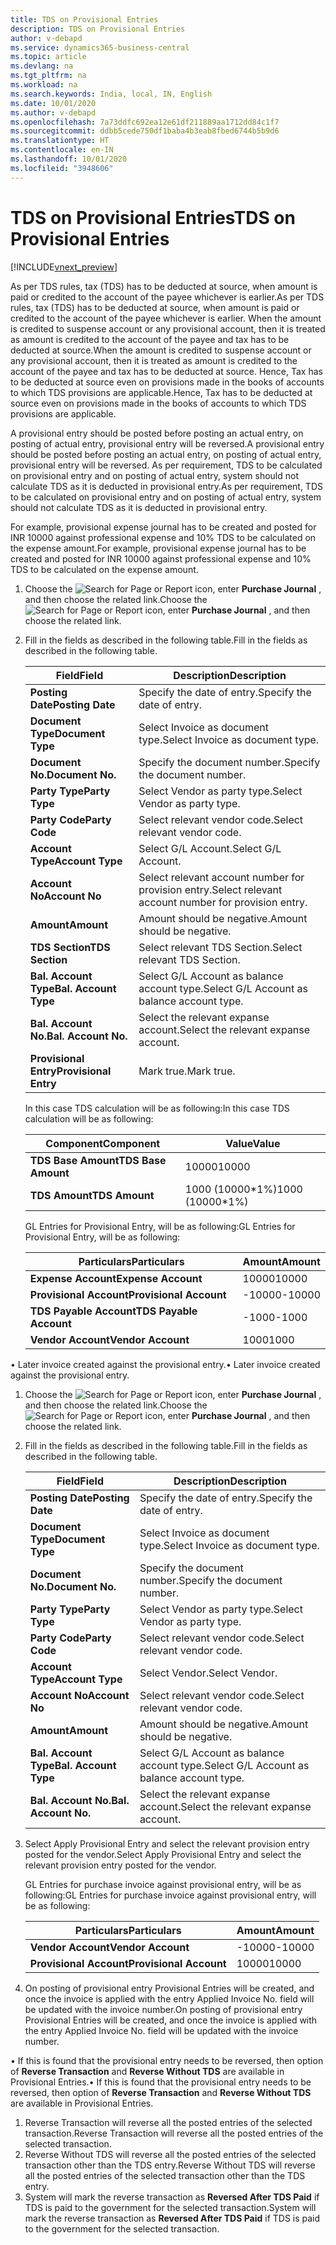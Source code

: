 ```yaml
---
title: TDS on Provisional Entries
description: TDS on Provisional Entries
author: v-debapd
ms.service: dynamics365-business-central
ms.topic: article
ms.devlang: na
ms.tgt_pltfrm: na
ms.workload: na
ms.search.keywords: India, local, IN, English
ms.date: 10/01/2020
ms.author: v-debapd
ms.openlocfilehash: 7a73ddfc692ea12e61df211889aa1712dd84c1f7
ms.sourcegitcommit: ddbb5cede750df1baba4b3eab8fbed6744b5b9d6
ms.translationtype: HT
ms.contentlocale: en-IN
ms.lasthandoff: 10/01/2020
ms.locfileid: "3948606"
---
```

# <a name="tds-on-provisional-entries"></a><span data-ttu-id="94b73-103">TDS on Provisional Entries</span><span class="sxs-lookup"><span data-stu-id="94b73-103">TDS on Provisional Entries</span></span>

[!INCLUDE[vnext_preview](../../includes/vnext_preview.md)]

<span data-ttu-id="94b73-104">As per TDS rules, tax (TDS) has to be deducted at source, when amount is paid or credited to the account of the payee whichever is earlier.</span><span class="sxs-lookup"><span data-stu-id="94b73-104">As per TDS rules, tax (TDS) has to be deducted at source, when amount is paid or credited to the account of the payee whichever is earlier.</span></span> <span data-ttu-id="94b73-105">When the amount is credited to suspense account or any provisional account, then it is treated as amount is credited to the account of the payee and tax has to be deducted at source.</span><span class="sxs-lookup"><span data-stu-id="94b73-105">When the amount is credited to suspense account or any provisional account, then it is treated as amount is credited to the account of the payee and tax has to be deducted at source.</span></span> <span data-ttu-id="94b73-106">Hence, Tax has to be deducted at source even on provisions made in the books of accounts to which TDS provisions are applicable.</span><span class="sxs-lookup"><span data-stu-id="94b73-106">Hence, Tax has to be deducted at source even on provisions made in the books of accounts to which TDS provisions are applicable.</span></span>

<span data-ttu-id="94b73-107">A provisional entry should be posted before posting an actual entry, on posting of actual entry, provisional entry will be reversed.</span><span class="sxs-lookup"><span data-stu-id="94b73-107">A provisional entry should be posted before posting an actual entry, on posting of actual entry, provisional entry will be reversed.</span></span> <span data-ttu-id="94b73-108">As per requirement, TDS to be calculated on provisional entry and on posting of actual entry, system should not calculate TDS as it is deducted in provisional entry.</span><span class="sxs-lookup"><span data-stu-id="94b73-108">As per requirement, TDS to be calculated on provisional entry and on posting of actual entry, system should not calculate TDS as it is deducted in provisional entry.</span></span> 

<span data-ttu-id="94b73-109">For example, provisional expense journal has to be created and posted for INR 10000 against professional expense and 10% TDS to be calculated on the expense amount.</span><span class="sxs-lookup"><span data-stu-id="94b73-109">For example, provisional expense journal has to be created and posted for INR 10000 against professional expense and 10% TDS to be calculated on the expense amount.</span></span>

1.  <span data-ttu-id="94b73-110">Choose the ![Search for Page or Report](image/search_small.png "Search for Page or Report icon") icon, enter **Purchase Journal** , and then choose the related link.</span><span class="sxs-lookup"><span data-stu-id="94b73-110">Choose the ![Search for Page or Report](image/search_small.png "Search for Page or Report icon") icon, enter **Purchase Journal** , and then choose the related link.</span></span>
2.  <span data-ttu-id="94b73-111">Fill in the fields as described in the following table.</span><span class="sxs-lookup"><span data-stu-id="94b73-111">Fill in the fields as described in the following table.</span></span>

    |<span data-ttu-id="94b73-112">Field</span><span class="sxs-lookup"><span data-stu-id="94b73-112">Field</span></span>|<span data-ttu-id="94b73-113">Description</span><span class="sxs-lookup"><span data-stu-id="94b73-113">Description</span></span>|
    |----------------------------------|---------------------------------------|  
    |<span data-ttu-id="94b73-114">**Posting Date**</span><span class="sxs-lookup"><span data-stu-id="94b73-114">**Posting Date**</span></span>|<span data-ttu-id="94b73-115">Specify the date of entry.</span><span class="sxs-lookup"><span data-stu-id="94b73-115">Specify the date of entry.</span></span>|  
    |<span data-ttu-id="94b73-116">**Document Type**</span><span class="sxs-lookup"><span data-stu-id="94b73-116">**Document Type**</span></span>|<span data-ttu-id="94b73-117">Select Invoice as document type.</span><span class="sxs-lookup"><span data-stu-id="94b73-117">Select Invoice as document type.</span></span>|
    |<span data-ttu-id="94b73-118">**Document No.**</span><span class="sxs-lookup"><span data-stu-id="94b73-118">**Document No.**</span></span>|<span data-ttu-id="94b73-119">Specify the document number.</span><span class="sxs-lookup"><span data-stu-id="94b73-119">Specify the document number.</span></span>|
    |<span data-ttu-id="94b73-120">**Party Type**</span><span class="sxs-lookup"><span data-stu-id="94b73-120">**Party Type**</span></span>|<span data-ttu-id="94b73-121">Select Vendor as party type.</span><span class="sxs-lookup"><span data-stu-id="94b73-121">Select Vendor as party type.</span></span>|
    |<span data-ttu-id="94b73-122">**Party Code**</span><span class="sxs-lookup"><span data-stu-id="94b73-122">**Party Code**</span></span>|<span data-ttu-id="94b73-123">Select relevant vendor code.</span><span class="sxs-lookup"><span data-stu-id="94b73-123">Select relevant vendor code.</span></span>|
    |<span data-ttu-id="94b73-124">**Account Type**</span><span class="sxs-lookup"><span data-stu-id="94b73-124">**Account Type**</span></span>|<span data-ttu-id="94b73-125">Select G/L Account.</span><span class="sxs-lookup"><span data-stu-id="94b73-125">Select G/L Account.</span></span>| 
    |<span data-ttu-id="94b73-126">**Account No**</span><span class="sxs-lookup"><span data-stu-id="94b73-126">**Account No**</span></span>|<span data-ttu-id="94b73-127">Select relevant account number for provision entry.</span><span class="sxs-lookup"><span data-stu-id="94b73-127">Select relevant account number for provision entry.</span></span>|
    |<span data-ttu-id="94b73-128">**Amount**</span><span class="sxs-lookup"><span data-stu-id="94b73-128">**Amount**</span></span>|<span data-ttu-id="94b73-129">Amount should be negative.</span><span class="sxs-lookup"><span data-stu-id="94b73-129">Amount should be negative.</span></span>|
    |<span data-ttu-id="94b73-130">**TDS Section**</span><span class="sxs-lookup"><span data-stu-id="94b73-130">**TDS Section**</span></span>|<span data-ttu-id="94b73-131">Select relevant TDS Section.</span><span class="sxs-lookup"><span data-stu-id="94b73-131">Select relevant TDS Section.</span></span>|
    |<span data-ttu-id="94b73-132">**Bal. Account Type**</span><span class="sxs-lookup"><span data-stu-id="94b73-132">**Bal. Account Type**</span></span>|<span data-ttu-id="94b73-133">Select G/L Account as balance account type.</span><span class="sxs-lookup"><span data-stu-id="94b73-133">Select G/L Account as balance account type.</span></span>|
    |<span data-ttu-id="94b73-134">**Bal. Account No.**</span><span class="sxs-lookup"><span data-stu-id="94b73-134">**Bal. Account No.**</span></span>|<span data-ttu-id="94b73-135">Select the relevant expanse account.</span><span class="sxs-lookup"><span data-stu-id="94b73-135">Select the relevant expanse account.</span></span>|
    |<span data-ttu-id="94b73-136">**Provisional Entry**</span><span class="sxs-lookup"><span data-stu-id="94b73-136">**Provisional Entry**</span></span>|<span data-ttu-id="94b73-137">Mark true.</span><span class="sxs-lookup"><span data-stu-id="94b73-137">Mark true.</span></span>|

    <span data-ttu-id="94b73-138">In this case TDS calculation will be as following:</span><span class="sxs-lookup"><span data-stu-id="94b73-138">In this case TDS calculation will be as following:</span></span>

    |<span data-ttu-id="94b73-139">Component</span><span class="sxs-lookup"><span data-stu-id="94b73-139">Component</span></span>|<span data-ttu-id="94b73-140">Value</span><span class="sxs-lookup"><span data-stu-id="94b73-140">Value</span></span>|
    |----------------------------------|---------------------------------------|  
    |<span data-ttu-id="94b73-141">**TDS Base Amount**</span><span class="sxs-lookup"><span data-stu-id="94b73-141">**TDS Base Amount**</span></span>|<span data-ttu-id="94b73-142">10000</span><span class="sxs-lookup"><span data-stu-id="94b73-142">10000</span></span>|  
    |<span data-ttu-id="94b73-143">**TDS Amount**</span><span class="sxs-lookup"><span data-stu-id="94b73-143">**TDS Amount**</span></span>|<span data-ttu-id="94b73-144">1000 (10000\*1%)</span><span class="sxs-lookup"><span data-stu-id="94b73-144">1000 (10000\*1%)</span></span>|

    <span data-ttu-id="94b73-145">GL Entries for Provisional Entry, will be as following:</span><span class="sxs-lookup"><span data-stu-id="94b73-145">GL Entries for Provisional Entry, will be as following:</span></span>

    |<span data-ttu-id="94b73-146">Particulars</span><span class="sxs-lookup"><span data-stu-id="94b73-146">Particulars</span></span>|<span data-ttu-id="94b73-147">Amount</span><span class="sxs-lookup"><span data-stu-id="94b73-147">Amount</span></span>|
    |----------------------------------|---------------------------------------|  
    |<span data-ttu-id="94b73-148">**Expense Account**</span><span class="sxs-lookup"><span data-stu-id="94b73-148">**Expense Account**</span></span>|<span data-ttu-id="94b73-149">10000</span><span class="sxs-lookup"><span data-stu-id="94b73-149">10000</span></span>| 
    |<span data-ttu-id="94b73-150">**Provisional Account**</span><span class="sxs-lookup"><span data-stu-id="94b73-150">**Provisional Account**</span></span>|<span data-ttu-id="94b73-151">-10000</span><span class="sxs-lookup"><span data-stu-id="94b73-151">-10000</span></span>|
    |<span data-ttu-id="94b73-152">**TDS Payable Account**</span><span class="sxs-lookup"><span data-stu-id="94b73-152">**TDS Payable Account**</span></span>|<span data-ttu-id="94b73-153">-1000</span><span class="sxs-lookup"><span data-stu-id="94b73-153">-1000</span></span>|
    |<span data-ttu-id="94b73-154">**Vendor Account**</span><span class="sxs-lookup"><span data-stu-id="94b73-154">**Vendor Account**</span></span>|<span data-ttu-id="94b73-155">1000</span><span class="sxs-lookup"><span data-stu-id="94b73-155">1000</span></span>|

<span data-ttu-id="94b73-156">•   Later invoice created against the provisional entry.</span><span class="sxs-lookup"><span data-stu-id="94b73-156">•   Later invoice created against the provisional entry.</span></span>

1.  <span data-ttu-id="94b73-157">Choose the ![Search for Page or Report](image/search_small.png "Search for Page or Report icon") icon, enter **Purchase Journal** , and then choose the related link.</span><span class="sxs-lookup"><span data-stu-id="94b73-157">Choose the ![Search for Page or Report](image/search_small.png "Search for Page or Report icon") icon, enter **Purchase Journal** , and then choose the related link.</span></span>
2.  <span data-ttu-id="94b73-158">Fill in the fields as described in the following table.</span><span class="sxs-lookup"><span data-stu-id="94b73-158">Fill in the fields as described in the following table.</span></span>

    |<span data-ttu-id="94b73-159">Field</span><span class="sxs-lookup"><span data-stu-id="94b73-159">Field</span></span>|<span data-ttu-id="94b73-160">Description</span><span class="sxs-lookup"><span data-stu-id="94b73-160">Description</span></span>|
    |----------------------------------|---------------------------------------|  
    |<span data-ttu-id="94b73-161">**Posting Date**</span><span class="sxs-lookup"><span data-stu-id="94b73-161">**Posting Date**</span></span>|<span data-ttu-id="94b73-162">Specify the date of entry.</span><span class="sxs-lookup"><span data-stu-id="94b73-162">Specify the date of entry.</span></span>|  
    |<span data-ttu-id="94b73-163">**Document Type**</span><span class="sxs-lookup"><span data-stu-id="94b73-163">**Document Type**</span></span>|<span data-ttu-id="94b73-164">Select Invoice as document type.</span><span class="sxs-lookup"><span data-stu-id="94b73-164">Select Invoice as document type.</span></span>|
    |<span data-ttu-id="94b73-165">**Document No.**</span><span class="sxs-lookup"><span data-stu-id="94b73-165">**Document No.**</span></span>|<span data-ttu-id="94b73-166">Specify the document number.</span><span class="sxs-lookup"><span data-stu-id="94b73-166">Specify the document number.</span></span>|
    |<span data-ttu-id="94b73-167">**Party Type**</span><span class="sxs-lookup"><span data-stu-id="94b73-167">**Party Type**</span></span>|<span data-ttu-id="94b73-168">Select Vendor as party type.</span><span class="sxs-lookup"><span data-stu-id="94b73-168">Select Vendor as party type.</span></span>|
    |<span data-ttu-id="94b73-169">**Party Code**</span><span class="sxs-lookup"><span data-stu-id="94b73-169">**Party Code**</span></span>|<span data-ttu-id="94b73-170">Select relevant vendor code.</span><span class="sxs-lookup"><span data-stu-id="94b73-170">Select relevant vendor code.</span></span>|
    |<span data-ttu-id="94b73-171">**Account Type**</span><span class="sxs-lookup"><span data-stu-id="94b73-171">**Account Type**</span></span>|<span data-ttu-id="94b73-172">Select Vendor.</span><span class="sxs-lookup"><span data-stu-id="94b73-172">Select Vendor.</span></span>| 
    |<span data-ttu-id="94b73-173">**Account No**</span><span class="sxs-lookup"><span data-stu-id="94b73-173">**Account No**</span></span>|<span data-ttu-id="94b73-174">Select relevant vendor code.</span><span class="sxs-lookup"><span data-stu-id="94b73-174">Select relevant vendor code.</span></span>|
    |<span data-ttu-id="94b73-175">**Amount**</span><span class="sxs-lookup"><span data-stu-id="94b73-175">**Amount**</span></span>|<span data-ttu-id="94b73-176">Amount should be negative.</span><span class="sxs-lookup"><span data-stu-id="94b73-176">Amount should be negative.</span></span>|
    |<span data-ttu-id="94b73-177">**Bal. Account Type**</span><span class="sxs-lookup"><span data-stu-id="94b73-177">**Bal. Account Type**</span></span>|<span data-ttu-id="94b73-178">Select G/L Account as balance account type.</span><span class="sxs-lookup"><span data-stu-id="94b73-178">Select G/L Account as balance account type.</span></span>|
    |<span data-ttu-id="94b73-179">**Bal. Account No.**</span><span class="sxs-lookup"><span data-stu-id="94b73-179">**Bal. Account No.**</span></span>|<span data-ttu-id="94b73-180">Select the relevant expanse account.</span><span class="sxs-lookup"><span data-stu-id="94b73-180">Select the relevant expanse account.</span></span>|
    

3. <span data-ttu-id="94b73-181">Select Apply Provisional Entry and select the relevant provision entry posted for the vendor.</span><span class="sxs-lookup"><span data-stu-id="94b73-181">Select Apply Provisional Entry and select the relevant provision entry posted for the vendor.</span></span>

   <span data-ttu-id="94b73-182">GL Entries for purchase invoice against provisional entry, will be as following:</span><span class="sxs-lookup"><span data-stu-id="94b73-182">GL Entries for purchase invoice against provisional entry, will be as following:</span></span>

    |<span data-ttu-id="94b73-183">Particulars</span><span class="sxs-lookup"><span data-stu-id="94b73-183">Particulars</span></span>|<span data-ttu-id="94b73-184">Amount</span><span class="sxs-lookup"><span data-stu-id="94b73-184">Amount</span></span>|
    |----------------------------------|---------------------------------------|  
    |<span data-ttu-id="94b73-185">**Vendor Account**</span><span class="sxs-lookup"><span data-stu-id="94b73-185">**Vendor Account**</span></span>|<span data-ttu-id="94b73-186">-10000</span><span class="sxs-lookup"><span data-stu-id="94b73-186">-10000</span></span>|
    |<span data-ttu-id="94b73-187">**Provisional Account**</span><span class="sxs-lookup"><span data-stu-id="94b73-187">**Provisional Account**</span></span>|<span data-ttu-id="94b73-188">10000</span><span class="sxs-lookup"><span data-stu-id="94b73-188">10000</span></span>|

4.  <span data-ttu-id="94b73-189">On posting of provisional entry Provisional Entries will be created, and once the invoice is applied with the entry Applied Invoice No. field will be updated with the invoice number.</span><span class="sxs-lookup"><span data-stu-id="94b73-189">On posting of provisional entry Provisional Entries will be created, and once the invoice is applied with the entry Applied Invoice No. field will be updated with the invoice number.</span></span>

<span data-ttu-id="94b73-190">•   If this is found that the provisional entry needs to be reversed, then option of **Reverse Transaction** and **Reverse Without TDS** are available in Provisional Entries.</span><span class="sxs-lookup"><span data-stu-id="94b73-190">•   If this is found that the provisional entry needs to be reversed, then option of **Reverse Transaction** and **Reverse Without TDS** are available in Provisional Entries.</span></span>
1.  <span data-ttu-id="94b73-191">Reverse Transaction will reverse all the posted entries of the selected transaction.</span><span class="sxs-lookup"><span data-stu-id="94b73-191">Reverse Transaction will reverse all the posted entries of the selected transaction.</span></span>
2.  <span data-ttu-id="94b73-192">Reverse Without TDS will reverse all the posted entries of the selected transaction other than the TDS entry.</span><span class="sxs-lookup"><span data-stu-id="94b73-192">Reverse Without TDS will reverse all the posted entries of the selected transaction other than the TDS entry.</span></span>
3.  <span data-ttu-id="94b73-193">System will mark the reverse transaction as **Reversed After TDS Paid** if TDS is paid to the government for the selected transaction.</span><span class="sxs-lookup"><span data-stu-id="94b73-193">System will mark the reverse transaction as **Reversed After TDS Paid** if TDS is paid to the government for the selected transaction.</span></span>



























